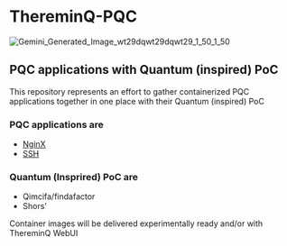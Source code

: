 # ThereminQ-PQC

![Gemini_Generated_Image_wt29dqwt29dqwt29_1_50_1_50](https://github.com/user-attachments/assets/d9f55041-7723-49e3-b693-389e4f373b0e)

## PQC applications with Quantum (inspired) PoC

This repository represents an effort to gather containerized PQC applications together in one place with their Quantum (inspired) PoC

### PQC applications are
- [NginX](https://github.com/twobombs/thereminq-pqc/blob/main/Dockerfile-nginx)
- [SSH](https://github.com/twobombs/thereminq-pqc/blob/main/Dockerfile-ssh)


### Quantum (Insprired) PoC are
- Qimcifa/findafactor
- Shors'

Container images will be delivered experimentally ready and/or with ThereminQ WebUI


